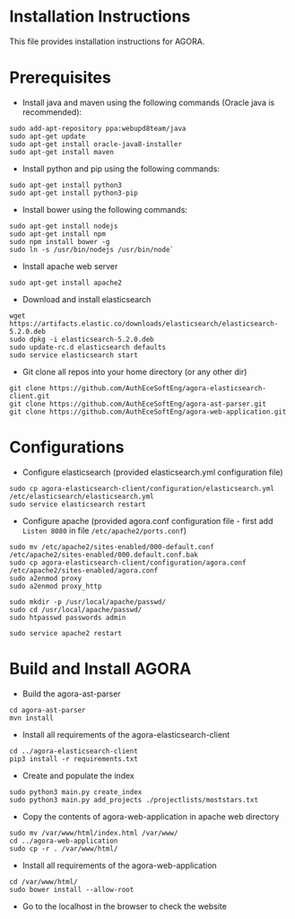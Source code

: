 Installation Instructions
=========================
This file provides installation instructions for AGORA.

# Prerequisites
- Install java and maven using the following commands (Oracle java is recommended):
```
sudo add-apt-repository ppa:webupd8team/java
sudo apt-get update
sudo apt-get install oracle-java8-installer
sudo apt-get install maven
```

- Install python and pip using the following commands:
```
sudo apt-get install python3
sudo apt-get install python3-pip
```

- Install bower using the following commands:
```
sudo apt-get install nodejs
sudo apt-get install npm
sudo npm install bower -g
sudo ln -s /usr/bin/nodejs /usr/bin/node`
```

- Install apache web server
```
sudo apt-get install apache2
```

- Download and install elasticsearch
```
wget https://artifacts.elastic.co/downloads/elasticsearch/elasticsearch-5.2.0.deb
sudo dpkg -i elasticsearch-5.2.0.deb
sudo update-rc.d elasticsearch defaults
sudo service elasticsearch start
```

- Git clone all repos into your home directory (or any other dir)
```
git clone https://github.com/AuthEceSoftEng/agora-elasticsearch-client.git
git clone https://github.com/AuthEceSoftEng/agora-ast-parser.git
git clone https://github.com/AuthEceSoftEng/agora-web-application.git
```

# Configurations
- Configure elasticsearch (provided elasticsearch.yml configuration file)
```
sudo cp agora-elasticsearch-client/configuration/elasticsearch.yml /etc/elasticsearch/elasticsearch.yml
sudo service elasticsearch restart
```

- Configure apache (provided agora.conf configuration file - first add `Listen 8080` in file `/etc/apache2/ports.conf`)
```
sudo mv /etc/apache2/sites-enabled/000-default.conf /etc/apache2/sites-enabled/000.default.conf.bak
sudo cp agora-elasticsearch-client/configuration/agora.conf /etc/apache2/sites-enabled/agora.conf
sudo a2enmod proxy
sudo a2enmod proxy_http

sudo mkdir -p /usr/local/apache/passwd/
sudo cd /usr/local/apache/passwd/
sudo htpasswd passwords admin

sudo service apache2 restart
```

# Build and Install AGORA

- Build the agora-ast-parser
```
cd agora-ast-parser
mvn install
```

- Install all requirements of the agora-elasticsearch-client
```
cd ../agora-elasticsearch-client
pip3 install -r requirements.txt
```

- Create and populate the index
```
sudo python3 main.py create_index
sudo python3 main.py add_projects ./projectlists/moststars.txt
```

- Copy the contents of agora-web-application in apache web directory
```
sudo mv /var/www/html/index.html /var/www/
cd ../agora-web-application
sudo cp -r . /var/www/html/
```

- Install all requirements of the agora-web-application
```
cd /var/www/html/
sudo bower install --allow-root
```

- Go to the localhost in the browser to check the website



